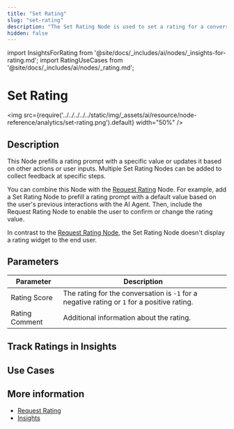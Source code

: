 ```yaml
---
title: "Set Rating"
slug: "set-rating"
description: "The Set Rating Node is used to set a rating for a conversation."
hidden: false
---
```


import InsightsForRating from '@site/docs/_includes/ai/nodes/_insights-for-rating.md';
import RatingUseCases from '@site/docs/_includes/ai/nodes/_rating.md';

# Set Rating

<img src={require('../../../../../static/img/_assets/ai/resource/node-reference/analytics/set-rating.png').default} width="50%" />

## Description

This Node prefills a rating prompt with a specific value or updates it based on other actions or user inputs. Multiple Set Rating Nodes can be added to collect feedback at specific steps.

You can combine this Node with the [Request Rating](request-rating.md) Node.
For example,
add a Set Rating Node
to prefill a rating prompt with a default value based on the user's previous interactions with the AI Agent. Then,
include the Request Rating Node to enable the user to confirm or change the rating value.

In contrast to the [Request Rating Node](request-rating.md), the Set Rating Node doesn't display a rating widget to the end user.

## Parameters

| Parameter      | Description                                                                                 |
|----------------|---------------------------------------------------------------------------------------------|
| Rating Score   | The rating for the conversation is `-1` for a negative rating or `1` for a positive rating. |
| Rating Comment | Additional information about the rating.                                                    |

## Track Ratings in Insights

<InsightsForRating />

## Use Cases

<RatingUseCases />

## More information

- [Request Rating](request-rating.md)
- [Insights](../../../../insights/overview.md) 